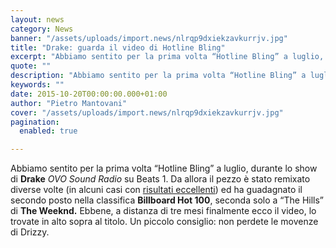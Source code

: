 ```yaml
---
layout: news
category: News
banner: "/assets/uploads/import.news/nlrqp9dxiekzavkurrjv.jpg"
title: "Drake: guarda il video di Hotline Bling"
excerpt: "Abbiamo sentito per la prima volta “Hotline Bling” a luglio, durante lo show di Drake OVO Sound Radio su Beats 1. Da allora il pezzo è stato remixato diverse volte (in alcuni casi con risultati eccellenti) ed ha guadagnato il secondo posto nella classifica Billboard Hot 100, seconda solo a “The Hills” di The Weeknd. [&hellip"
quote: ""
description: "Abbiamo sentito per la prima volta “Hotline Bling” a luglio, durante lo show di Drake OVO Sound Radio su Beats 1. Da allora il pezzo è stato remixato diverse volte (in alcuni casi con risultati eccellenti) ed ha guadagnato il secondo posto nella classifica Billboard Hot 100, seconda solo a “The Hills” di The Weeknd. [&hellip"
keywords: ""
date: 2015-10-20T00:00:00.000+01:00
author: "Pietro Mantovani"
cover: "/assets/uploads/import.news/nlrqp9dxiekzavkurrjv.jpg"
pagination:
  enabled: true

---
```


[](https://hotmc.com/wp-content/uploads/2015/10/nlrqp9dxiekzavkurrjv.jpg)

Abbiamo sentito per la prima volta “Hotline Bling” a luglio, durante lo show di **Drake** _OVO Sound Radio_ su Beats 1\. Da allora il pezzo è stato remixato diverse volte (in alcuni casi con [risultati eccellenti](https://soundcloud.com/erykah-she-ill-badu/hot-line-bling-but-u-caint-use-my-phone-mix)) ed ha guadagnato il secondo posto nella classifica **Billboard Hot 100**, seconda solo a “The Hills” di **The Weeknd.** Ebbene, a distanza di tre mesi finalmente ecco il video, lo trovate in alto sopra al titolo. Un piccolo consiglio: non perdete le movenze di Drizzy.